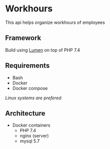 # Workhours

This api helps organize workhours of employees

## Framework
Build using [Lumen](https://github.com/laravel/lumen) on top of PHP 7.4

## Requirements
- Bash
- Docker
- Docker compose

_Linux systems are prefered_

## Architecture 
- Docker containers
  - PHP 7.4
  - nginx (server)
  - mysql 5.7

